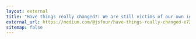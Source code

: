 ```yaml
---
layout: external
title: "Have things really changed?: We are still victims of our own ignorance."
external_url: https://medium.com/@jsfour/have-things-really-changed-e7200e98fad0#.4i6n2f686
sitemap: false
---
```

